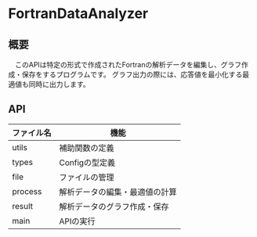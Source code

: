 # FortranDataAnalyzer
## 概要
　このAPIは特定の形式で作成されたFortranの解析データを編集し、グラフ作成・保存をするプログラムです。
グラフ出力の際には、応答値を最小化する最適値も同時に出力します。

## API
| ファイル名| 機能|
| - | - |
| utils | 補助関数の定義　|
| types | Configの型定義　|
| file | ファイルの管理 |
| process | 解析データの編集・最適値の計算 |
| result | 解析データのグラフ作成・保存　|
| main | APIの実行　|

